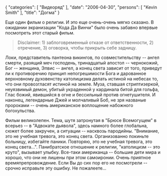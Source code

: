 {
   "categories": [
      "Видеоряд"
   ],
   "date": "2006-04-30",
   "persons": [
      "Kevin Smith"
   ],
   "title": "Догма"
}

Еще один фильм о религии. И это еще очень-очень мягко сказано. В ожидании экранизации "Кода Да Винчи" было очень забавно впервые посмотреть этот старый фильм.

> Disclaimer: 1) заблоговременный отказе от ответственности, 2) отречение, 3) оговорка, чтобы прикрыть себе задницу.

Локи, представитель пантеона викингов, по совместительству -- ангел смерти, разящий меч господень, тринадцатый апостол -- чернокожий, Бог -- женщина, Элвис -- ангел, а конец света зависит от того, приведут ли к противоречию принцип непогрешимости Бога и дарованное верхновному духовенству католицизма делать истиной на небесах то, что они провозгласят истиной на земле. Муза, ставшая стриптизеркой, неуязвимый демон, убитый украденной у кардинала битой для гольфа, Глас божий, явившийся в огне и бессильный против огнетушителя. И наконец, легендарные Джей и молчаливый Боб, не зря названые пророками -- очень американское воплощение набожного богохульства.

Фильм великолепен. Тема, шутя затронутая в "Брюсе Всемогущем" в всерьез -- в "Адвокате дьявола", здесь намного более глобальна, сюжет более закручен, а ситуации -- насквозь пародийны. "Внимание, это не учебная тревога, это конец света. Организованно покиньте больницу, избегайте паники. Повторяю, это не учебная тревога, это конец света...". Панибратское отношение к религии, "католицизм -- это круто", вызывает улыбку. Все-таки американца -- большие дети мира и хорошо, что они не лишены при этом самоиронии. Очень приятное времяпрепровождение. Если Вы до сих пор его не посмотрели -- срочно исправьте эту ошибку. Не пожалеете...
